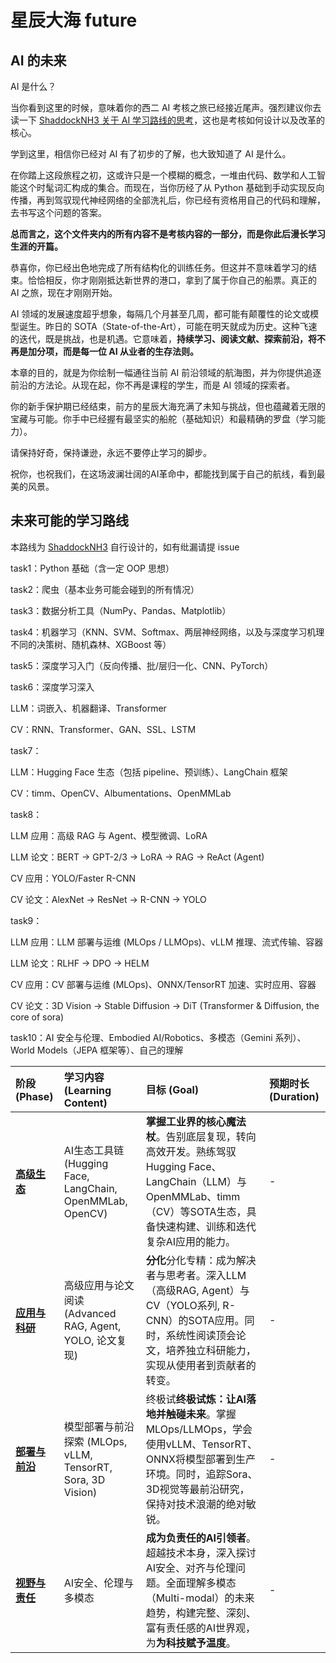 # 星辰大海 future

## AI 的未来

AI 是什么？

当你看到这里的时候，意味着你的西二 AI 考核之旅已经接近尾声。强烈建议你去读一下 [ShaddockNH3 关于 AI 学习路线的思考](https://shaddocknh3.github.io/p/%E6%9C%89%E5%85%B3ai%E5%AD%A6%E4%B9%A0%E8%B7%AF%E7%BA%BF%E7%9A%84%E6%80%9D%E8%80%83/)，这也是考核如何设计以及改革的核心。

学到这里，相信你已经对 AI 有了初步的了解，也大致知道了 AI 是什么。

在你踏上这段旅程之初，这或许只是一个模糊的概念，一堆由代码、数学和人工智能这个时髦词汇构成的集合。而现在，当你历经了从 Python 基础到手动实现反向传播，再到驾驭现代神经网络的全部洗礼后，你已经有资格用自己的代码和理解，去书写这个问题的答案。

**总而言之，这个文件夹内的所有内容不是考核内容的一部分，而是你此后漫长学习生涯的开篇。**

恭喜你，你已经出色地完成了所有结构化的训练任务。但这并不意味着学习的结束。恰恰相反，你才刚刚抵达新世界的港口，拿到了属于你自己的船票。真正的 AI 之旅，现在才刚刚开始。

AI 领域的发展速度超乎想象，每隔几个月甚至几周，都可能有颠覆性的论文或模型诞生。昨日的 SOTA（State-of-the-Art），可能在明天就成为历史。这种飞速的迭代，既是挑战，也是机遇。它意味着，**持续学习、阅读文献、探索前沿，将不再是加分项，而是每一位 AI 从业者的生存法则。**

本章的目的，就是为你绘制一幅通往当前 AI 前沿领域的航海图，并为你提供追逐前沿的方法论。从现在起，你不再是课程的学生，而是 AI 领域的探索者。

你的新手保护期已经结束，前方的星辰大海充满了未知与挑战，但也蕴藏着无限的宝藏与可能。你手中已经握有最坚实的船舵（基础知识）和最精确的罗盘（学习能力）。

请保持好奇，保持谦逊，永远不要停止学习的脚步。

祝你，也祝我们，在这场波澜壮阔的AI革命中，都能找到属于自己的航线，看到最美的风景。

## 未来可能的学习路线

本路线为 [ShaddockNH3](https://github.com/ShaddockNH3) 自行设计的，如有纰漏请提 issue

task1：Python 基础（含一定 OOP 思想）

task2：爬虫（基本业务可能会碰到的所有情况）

task3：数据分析工具（NumPy、Pandas、Matplotlib）

task4：机器学习（KNN、SVM、Softmax、两层神经网络，以及与深度学习机理不同的决策树、随机森林、XGBoost 等）

task5：深度学习入门（反向传播、批/层归一化、CNN、PyTorch）

task6：深度学习深入

LLM：词嵌入、机器翻译、Transformer

CV：RNN、Transformer、GAN、SSL、LSTM

task7：

LLM：Hugging Face 生态（包括 pipeline、预训练）、LangChain 框架

CV：timm、OpenCV、Albumentations、OpenMMLab

task8：

LLM 应用：高级 RAG 与 Agent、模型微调、LoRA

LLM 论文：BERT -> GPT-2/3 -> LoRA -> RAG -> ReAct (Agent)

CV 应用：YOLO/Faster R-CNN

CV 论文：AlexNet -> ResNet -> R-CNN -> YOLO

task9：

LLM 应用：LLM 部署与运维 (MLOps / LLMOps)、vLLM 推理、流式传输、容器

LLM 论文：RLHF -> DPO -> HELM

CV 应用：CV 部署与运维 (MLOps)、ONNX/TensorRT 加速、实时应用、容器

CV 论文：3D Vision -> Stable Diffusion -> DiT (Transformer & Diffusion, the core of sora)

task10：AI 安全与伦理、Embodied AI/Robotics、多模态（Gemini 系列）、World Models（JEPA 框架等）、自己的理解

| 阶段 (Phase)                                                                                                              | 学习内容 (Learning Content)                              | 目标 (Goal)                                                                                                          | 预期时长 (Duration) |
| :---------------------------------------------------------------------------------------------------------------------- | :--------------------------------------------------- | :----------------------------------------------------------------------------------------------------------------- | :-------------- |
| **[高级生态](task7.md)**                                         | AI生态工具链 (Hugging Face, LangChain, OpenMMLab, OpenCV) | **掌握工业界的核心魔法杖**。告别底层复现，转向高效开发。熟练驾驭Hugging Face、LangChain（LLM）与OpenMMLab、timm（CV）等SOTA生态，具备快速构建、训练和迭代复杂AI应用的能力。   | -             |
| **[应用与科研](task8.md)** | 高级应用与论文阅读 (Advanced RAG, Agent, YOLO, 论文复现)          | **分化**分化专精：成为解决者与思考者。深入LLM（高级RAG, Agent）与CV（YOLO系列, R-CNN）的SOTA应用。同时，系统性阅读顶会论文，培养独立科研能力，实现从使用者到贡献者的转变。 | -             |
| **[部署与前沿](task9.md)**                                        | 模型部署与前沿探索 (MLOps, vLLM, TensorRT, Sora, 3D Vision)   | 终极试**终极试炼：让AI落地并触碰未来**。掌握MLOps/LLMOps，学会使用vLLM、TensorRT、ONNX将模型部署到生产环境。同时，追踪Sora、3D视觉等最前沿研究，保持对技术浪潮的绝对敏锐。      | -             |
| **[视野与责任](task10.md)**                                       | AI安全、伦理与多模态                                          | **成为负责任的AI引领者**。超越技术本身，深入探讨AI安全、对齐与伦理问题。全面理解多模态（Multi-modal）的未来趋势，构建完整、深刻、富有责任感的AI世界观，为**为科技赋予温度**。          | -             |
